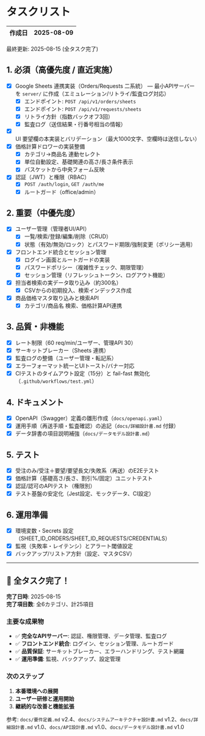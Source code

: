 # タスクリスト

| 作成日 | 2025-08-09 |
|--------|------------|

最終更新: 2025-08-15 (全タスク完了)

## 1. 必須（高優先度 / 直近実施）
- [x] Google Sheets 連携実装（Orders/Requests 二系統） — 最小APIサーバーを `server/` に作成（エミュレーション/リトライ/監査ログ対応）
  - [x] エンドポイント: `POST /api/v1/orders/sheets`
  - [x] エンドポイント: `POST /api/v1/requests/sheets`
  - [x] リトライ方針（指数バックオフ3回）
  - [x] 監査ログ（送信結果・行番号相当の情報）
- [x] UI 要望欄の本実装とバリデーション（最大1000文字、空欄時は送信しない）
- [x] 価格計算ドロワーの実装整備
  - [x] カテゴリ→商品名 連動セレクト
  - [x] 単位自動設定、基礎関連の高さ/長さ条件表示
  - [x] バスケットから中央フォーム反映
- [x] 認証（JWT）と権限（RBAC）
  - [x] `POST /auth/login`, `GET /auth/me`
  - [x] ルートガード（office/admin）

## 2. 重要（中優先度）
- [x] ユーザー管理（管理者UI/API）
  - [x] 一覧/検索/登録/編集/削除（CRUD）
  - [x] 状態（有効/無効/ロック）とパスワード期限/強制変更（ポリシー適用）
- [x] フロントエンド統合とセッション管理
  - [x] ログイン画面とルートガードの実装
  - [x] パスワードポリシー（複雑性チェック、期限管理）
  - [x] セッション管理（リフレッシュトークン、ログアウト機能）
- [x] 担当者検索の実データ取り込み（約300名）
  - [x] CSVからの初期投入、検索インデックス作成
- [x] 商品価格マスタ取り込みと検索API
  - [x] カテゴリ/商品名 検索、価格計算API連携

## 3. 品質・非機能
- [x] レート制限（60 req/min/ユーザー、管理API 30）
- [x] サーキットブレーカー（Sheets 連携）
- [x] 監査ログの整備（ユーザー管理・転記系）
- [x] エラーフォーマット統一とUIトースト/バナー対応
- [x] CIテストのタイムアウト設定（15分）と fail-fast 無効化（`.github/workflows/test.yml`）

## 4. ドキュメント
- [x] OpenAPI（Swagger）定義の雛形作成（`docs/openapi.yaml`）
- [x] 運用手順（再送手順・監査確認）の追記（`docs/詳細設計書.md` 付録）
- [x] データ辞書の項目説明補強（`docs/データモデル設計書.md`）

## 5. テスト
- [x] 受注のみ/受注＋要望/要望長文/失敗系（再送）のE2Eテスト
- [x] 価格計算（基礎高さ/長さ、割引%/固定）ユニットテスト
- [x] 認証/認可のAPIテスト（権限別）
- [x] テスト基盤の安定化（Jest設定、モックデータ、CI設定）

## 6. 運用準備
- [x] 環境変数・Secrets 設定（SHEET_ID_ORDERS/SHEET_ID_REQUESTS/CREDENTIALS）
- [x] 監視（失敗率・レイテンシ）とアラート閾値設定
- [x] バックアップ/リストア方針（設定、マスタCSV）

---

## 🎉 全タスク完了！

**完了日時**: 2025-08-15  
**完了項目数**: 全6カテゴリ、計25項目

### 主要な成果物
- ✅ **完全なAPIサーバー**: 認証、権限管理、データ管理、監査ログ
- ✅ **フロントエンド統合**: ログイン、セッション管理、ルートガード
- ✅ **品質保証**: サーキットブレーカー、エラーハンドリング、テスト網羅
- ✅ **運用準備**: 監視、バックアップ、設定管理

### 次のステップ
1. **本番環境への展開**
2. **ユーザー研修と運用開始**
3. **継続的な改善と機能拡張**

参考: `docs/要件定義.md` v2.4、`docs/システムアーキテクチャ設計書.md` v1.2、`docs/詳細設計書.md` v1.0、`docs/API設計書.md` v1.0、`docs/データモデル設計書.md` v1.0
